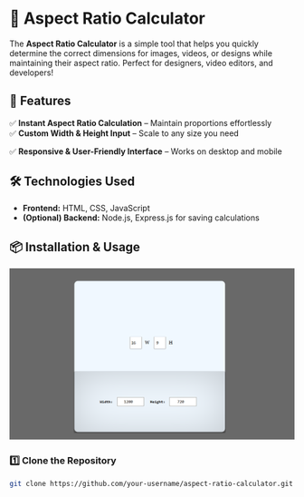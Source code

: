 


# 📏 Aspect Ratio Calculator  

The **Aspect Ratio Calculator** is a simple tool that helps you quickly determine the correct dimensions for images, videos, or designs while maintaining their aspect ratio. Perfect for designers, video editors, and developers!  

## 🚀 Features  
✅ **Instant Aspect Ratio Calculation** – Maintain proportions effortlessly  
✅ **Custom Width & Height Input** – Scale to any size you need  

✅ **Responsive & User-Friendly Interface** – Works on desktop and mobile  

## 🛠 Technologies Used  
- **Frontend:** HTML, CSS, JavaScript  
- **(Optional) Backend:** Node.js, Express.js for saving calculations  

## 📦 Installation & Usage
![](image.png)

### 1️⃣ Clone the Repository  
```sh
git clone https://github.com/your-username/aspect-ratio-calculator.git





